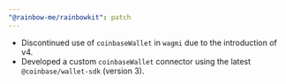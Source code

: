 ```yaml
---
"@rainbow-me/rainbowkit": patch
---
```


- Discontinued use of `coinbaseWallet` in `wagmi` due to the introduction of v4.
- Developed a custom `coinbaseWallet` connector using the latest `@coinbase/wallet-sdk` (version 3).